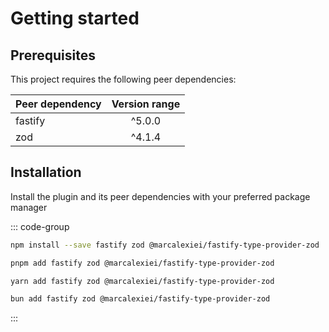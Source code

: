 # Getting started

## Prerequisites

This project requires the following peer dependencies:

| Peer dependency | Version range |
| --------------- | :-----------: |
| fastify         | ^5.0.0        |
| zod             | ^4.1.4        |

## Installation

Install the plugin and its peer dependencies with your preferred package manager

::: code-group

```sh [npm]
npm install --save fastify zod @marcalexiei/fastify-type-provider-zod 
```

```sh [pnpm]
pnpm add fastify zod @marcalexiei/fastify-type-provider-zod 
```

```sh [yarn]
yarn add fastify zod @marcalexiei/fastify-type-provider-zod 
```

```sh [bun]
bun add fastify zod @marcalexiei/fastify-type-provider-zod 
```

:::
